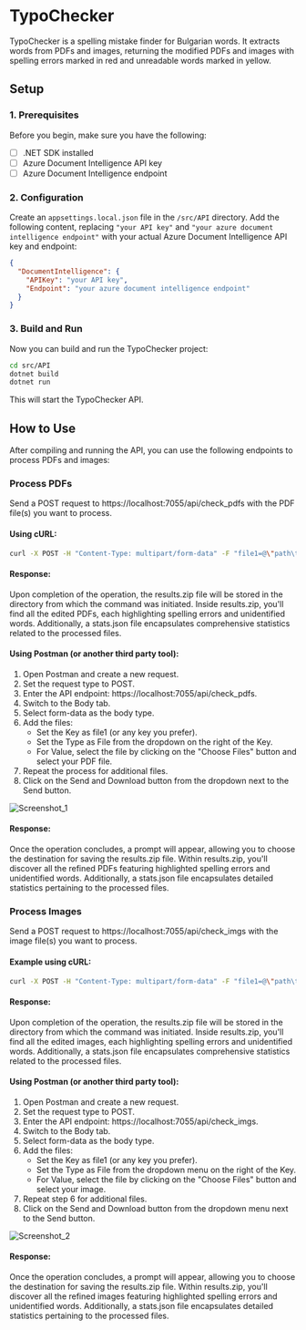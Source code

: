 # TypoChecker

TypoChecker is a spelling mistake finder for Bulgarian words. It extracts words from PDFs and images, returning the modified PDFs and images with spelling errors marked in red and unreadable words marked in yellow.

## Setup

### 1. Prerequisites

Before you begin, make sure you have the following:

- [ ] .NET SDK installed
- [ ] Azure Document Intelligence API key
- [ ] Azure Document Intelligence endpoint

### 2. Configuration

Create an `appsettings.local.json` file in the `/src/API` directory. Add the following content, replacing `"your API key"` and `"your azure document intelligence endpoint"` with your actual Azure Document Intelligence API key and endpoint:

```json
{
  "DocumentIntelligence": {
    "APIKey": "your API key",
    "Endpoint": "your azure document intelligence endpoint"
  }
}
```

### 3. Build and Run

Now you can build and run the TypoChecker project:

```bash
cd src/API
dotnet build
dotnet run
```

This will start the TypoChecker API.

## How to Use

After compiling and running the API, you can use the following endpoints to process PDFs and images:

### Process PDFs

Send a POST request to https://localhost:7055/api/check_pdfs with the PDF file(s) you want to process.

#### Using cURL:
```bash
curl -X POST -H "Content-Type: multipart/form-data" -F "file1=@\"path\to\file1_with_latinic_alphabet_name.pdf\"" -F "file2=@\"path\to\file2_with_latinic_alphabet_name.pdf\"" https://localhost:7055/api/check_pdfs -o result.zip
```
#### Response:

Upon completion of the operation, the results.zip file will be stored in the directory from which the command was initiated. Inside results.zip, you'll find all the edited PDFs, each highlighting spelling errors and unidentified words. Additionally, a stats.json file encapsulates comprehensive statistics related to the processed files.

#### Using Postman (or another third party tool):
1. Open Postman and create a new request.
2. Set the request type to POST.
3. Enter the API endpoint: https://localhost:7055/api/check_pdfs.
4. Switch to the Body tab.
5. Select form-data as the body type.
6. Add the files:
    * Set the Key as file1 (or any key you prefer).
    * Set the Type as File from the dropdown on the right of the Key.
    * For Value, select the file by clicking on the "Choose Files" button and select your PDF file.
7. Repeat the process for additional files.
8. Click on the Send and Download button from the dropdown next to the Send button.

![Screenshot_1](https://github.com/TryAtSoftware/TypoChecker/assets/121127640/634af9bd-6ba6-4ed9-993f-c6272340c92a)
#### Response:

Once the operation concludes, a prompt will appear, allowing you to choose the destination for saving the results.zip file. Within results.zip, you'll discover all the refined PDFs featuring highlighted spelling errors and unidentified words. Additionally, a stats.json file encapsulates detailed statistics pertaining to the processed files.

### Process Images

Send a POST request to https://localhost:7055/api/check_imgs with the image file(s) you want to process.

#### Example using cURL:
```bash
curl -X POST -H "Content-Type: multipart/form-data" -F "file1=@\"path\to\image1_with_english_alphabet_name.jpg\"" -F "file2=@\"path\to\image2_with_english_alphabet_name.jpg\"" https://localhost:7055/api/check_imgs -o result.zip
```
#### Response:

Upon completion of the operation, the results.zip file will be stored in the directory from which the command was initiated. Inside results.zip, you'll find all the edited images, each highlighting spelling errors and unidentified words. Additionally, a stats.json file encapsulates comprehensive statistics related to the processed files.

#### Using Postman (or another third party tool):
1. Open Postman and create a new request.
2. Set the request type to POST.
3. Enter the API endpoint: https://localhost:7055/api/check_imgs.
4. Switch to the Body tab.
5. Select form-data as the body type.
6. Add the files:
    * Set the Key as file1 (or any key you prefer).
    * Set the Type as File from the dropdown menu on the right of the Key.
    * For Value, select the file by clicking on the "Choose Files" button and select your image.
7. Repeat step 6 for additional files.
8. Click on the Send and Download button from the dropdown menu next to the Send button.

![Screenshot_2](https://github.com/TryAtSoftware/TypoChecker/assets/121127640/866311f1-e564-4f16-bafa-c9f00e05690e)
#### Response:

Once the operation concludes, a prompt will appear, allowing you to choose the destination for saving the results.zip file. Within results.zip, you'll discover all the refined images featuring highlighted spelling errors and unidentified words. Additionally, a stats.json file encapsulates detailed statistics pertaining to the processed files.